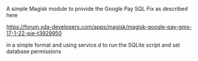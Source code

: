 A simple Magisk module to provide the Google Pay SQL Fix as described here

https://forum.xda-developers.com/apps/magisk/magisk-google-pay-gms-17-1-22-pie-t3929950

in a simple format and using service.d to run the SQLite script and set database permissions

